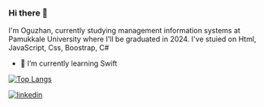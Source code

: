 ### Hi there 👋

<!--
**oguzhaangumuss/oguzhaangumuss** is a ✨ _special_ ✨ repository because its `README.md` (this file) appears on your GitHub profile.

Here are some ideas to get you started:

- 🔭 I’m currently working on ...

- 👯 I’m looking to collaborate on ...
- 🤔 I’m looking for help with ...
- 💬 Ask me about ...
- 📫 How to reach me: ...
- 😄 Pronouns: ...
- ⚡ Fun fact: ...
-->
I'm Oguzhan, currently studying management information systems at Pamukkale University where I'll be graduated in 2024.
I've stuied on Html, JavaScript, Css, Boostrap, C#
- 🌱 I’m currently learning Swift


[![Top Langs](https://github-readme-stats.vercel.app/api/top-langs/?username=oguzhaangumuss)](https://github.com/anuraghazra/github-readme-stats)


[![linkedin](https://img.shields.io/badge/Linkedin-000000?style=for-the-badge&logo=Linkedin&logoColor=white)](https://www.linkedin.com/in/oğuzhan-gümüş-755739197/)
